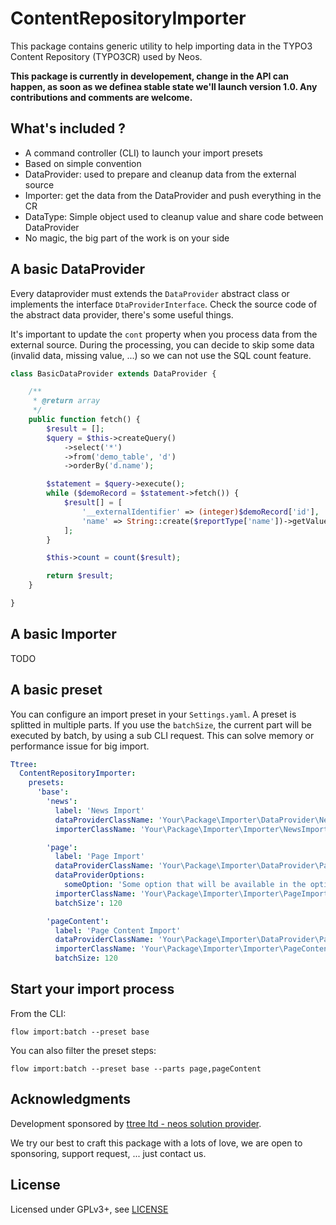 ContentRepositoryImporter
=========================

This package contains generic utility to help importing data in the TYPO3 Content Repository (TYPO3CR) used by Neos.

**This package is currently in developement, change in the API can happen, as soon as we definea stable state 
we'll launch version 1.0. Any contributions and comments are welcome.**

What's included ?
-----------------

* A command controller (CLI) to launch your import presets
* Based on simple convention
* DataProvider: used to prepare and cleanup data from the external source
* Importer: get the data from the DataProvider and push everything in the CR
* DataType: Simple object used to cleanup value and share code between DataProvider
* No magic, the big part of the work is on your side

A basic DataProvider
--------------------

Every dataprovider must extends the ``DataProvider`` abstract class or implements the 
interface ```DtaProviderInterface```. Check the source code of the abstract data provider, there's some useful things.

It's important to update the ```cont``` property when you process data from the external source. During the processing,
you can decide to skip some data (invalid data, missing value, ...) so we can not use the SQL count feature.

```php
class BasicDataProvider extends DataProvider {

	/**
	 * @return array
	 */
	public function fetch() {
		$result = [];
		$query = $this->createQuery()
			->select('*')
			->from('demo_table', 'd')
			->orderBy('d.name');

		$statement = $query->execute();
		while ($demoRecord = $statement->fetch()) {
			$result[] = [
				'__externalIdentifier' => (integer)$demoRecord['id'],
				'name' => String::create($reportType['name'])->getValue()
			];
		}

		$this->count = count($result);

		return $result;
	}

}
```

A basic Importer
----------------

TODO

A basic preset
--------------

You can configure an import preset in your ```Settings.yaml```. A preset is splitted in multiple parts. If you use the
```batchSize```, the current part will be executed by batch, by using a sub CLI request. This can solve memory or
performance issue for big import.

```yaml
Ttree:
  ContentRepositoryImporter:
    presets:
      'base':
        'news':
          label: 'News Import'
          dataProviderClassName: 'Your\Package\Importer\DataProvider\NewsDataProvider'
          importerClassName: 'Your\Package\Importer\Importer\NewsImporter'

        'page':
          label: 'Page Import'
          dataProviderClassName: 'Your\Package\Importer\DataProvider\PageDataProvider'
          dataProviderOptions:
            someOption: 'Some option that will be available in the options property of the data provider'
          importerClassName: 'Your\Package\Importer\Importer\PageImporter'
          batchSize': 120

        'pageContent':
          label: 'Page Content Import'
          dataProviderClassName: 'Your\Package\Importer\DataProvider\PageContentDataProvider'
          importerClassName: 'Your\Package\Importer\Importer\PageContentImporter'
          batchSize: 120
```

Start your import process
-------------------------

From the CLI:

```
flow import:batch --preset base
```

You can also filter the preset steps:

```
flow import:batch --preset base --parts page,pageContent
```

Acknowledgments
---------------

Development sponsored by [ttree ltd - neos solution provider](http://ttree.ch).

We try our best to craft this package with a lots of love, we are open to sponsoring, support request, ... just contact us.

License
-------

Licensed under GPLv3+, see [LICENSE](LICENSE)